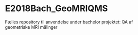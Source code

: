 # E2018Bach_GeoMRIQMS
Fælles repository til anvendelse under bachelor projektet: QA af geometriske MRI målinger 
